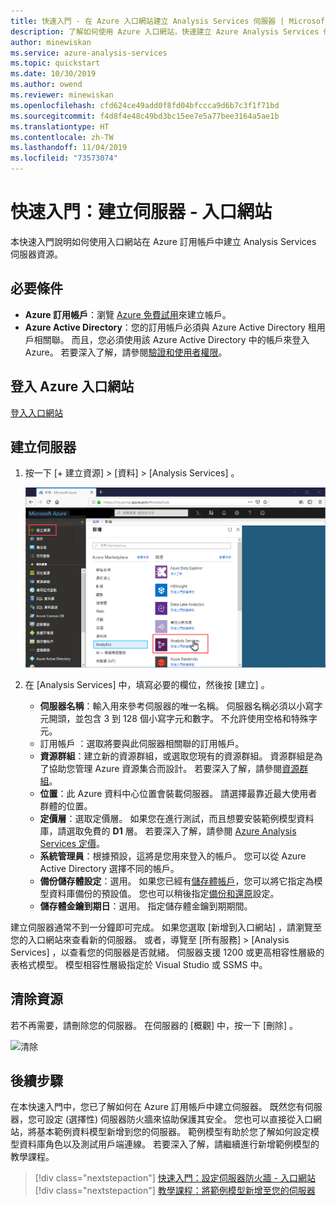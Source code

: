 ```yaml
---
title: 快速入門 - 在 Azure 入口網站建立 Analysis Services 伺服器 | Microsoft Docs
description: 了解如何使用 Azure 入口網站，快速建立 Azure Analysis Services 伺服器執行個體。
author: minewiskan
ms.service: azure-analysis-services
ms.topic: quickstart
ms.date: 10/30/2019
ms.author: owend
ms.reviewer: minewiskan
ms.openlocfilehash: cfd624ce49add0f8fd04bfccca9d6b7c3f1f71bd
ms.sourcegitcommit: f4d8f4e48c49bd3bc15ee7e5a77bee3164a5ae1b
ms.translationtype: HT
ms.contentlocale: zh-TW
ms.lasthandoff: 11/04/2019
ms.locfileid: "73573074"
---
```

# <a name="quickstart-create-a-server---portal"></a>快速入門：建立伺服器 - 入口網站

本快速入門說明如何使用入口網站在 Azure 訂用帳戶中建立 Analysis Services 伺服器資源。

## <a name="prerequisites"></a>必要條件 

* **Azure 訂用帳戶**：瀏覽 [Azure 免費試用](https://azure.microsoft.com/offers/ms-azr-0044p/)來建立帳戶。
* **Azure Active Directory**：您的訂用帳戶必須與 Azure Active Directory 租用戶相關聯。 而且，您必須使用該 Azure Active Directory 中的帳戶來登入 Azure。 若要深入了解，請參閱[驗證和使用者權限](analysis-services-manage-users.md)。

## <a name="sign-in-to-the-azure-portal"></a>登入 Azure 入口網站 

[登入入口網站](https://portal.azure.com)


## <a name="create-a-server"></a>建立伺服器

1. 按一下 [+ 建立資源]   > [資料]   > [Analysis Services]  。

    ![入口網站](./media/analysis-services-create-server/aas-create-server-portal.png)

2. 在 [Analysis Services]  中，填寫必要的欄位，然後按 [建立]  。
   
   * **伺服器名稱**：輸入用來參考伺服器的唯一名稱。 伺服器名稱必須以小寫字元開頭，並包含 3 到 128 個小寫字元和數字。 不允許使用空格和特殊字元。
   * 訂用帳戶  ：選取將要與此伺服器相關聯的訂用帳戶。
   * **資源群組**：建立新的資源群組，或選取您現有的資源群組。 資源群組是為了協助您管理 Azure 資源集合而設計。 若要深入了解，請參閱[資源群組](../azure-resource-manager/resource-group-overview.md)。
   * **位置**：此 Azure 資料中心位置會裝載伺服器。 請選擇最靠近最大使用者群體的位置。
   * **定價層**：選取定價層。 如果您在進行測試，而且想要安裝範例模型資料庫，請選取免費的 **D1** 層。 若要深入了解，請參閱 [Azure Analysis Services 定價](https://azure.microsoft.com/pricing/details/analysis-services/)。 
   * **系統管理員**：根據預設，這將是您用來登入的帳戶。 您可以從 Azure Active Directory 選擇不同的帳戶。
   * **備份儲存體設定**：選用。 如果您已經有[儲存體帳戶](../storage/common/storage-introduction.md)，您可以將它指定為模型資料庫備份的預設值。 您也可以稍後指定[備份和還原](analysis-services-backup.md)設定。
   * **儲存體金鑰到期日**：選用。 指定儲存體金鑰到期期間。

建立伺服器通常不到一分鐘即可完成。 如果您選取 [新增到入口網站]  ，請瀏覽至您的入口網站來查看新的伺服器。 或者，導覽至 [所有服務]   > [Analysis Services]  ，以查看您的伺服器是否就緒。 伺服器支援 1200 或更高相容性層級的表格式模型。 模型相容性層級指定於 Visual Studio 或 SSMS 中。

## <a name="clean-up-resources"></a>清除資源

若不再需要，請刪除您的伺服器。 在伺服器的 [概觀]  中，按一下 [刪除]  。 

 ![清除](./media/analysis-services-create-server/aas-create-server-cleanup.png)


## <a name="next-steps"></a>後續步驟
在本快速入門中，您已了解如何在 Azure 訂用帳戶中建立伺服器。 既然您有伺服器，您可設定 (選擇性) 伺服器防火牆來協助保護其安全。 您也可以直接從入口網站，將基本範例資料模型新增到您的伺服器。 範例模型有助於您了解如何設定模型資料庫角色以及測試用戶端連線。 若要深入了解，請繼續進行新增範例模型的教學課程。

> [!div class="nextstepaction"]
> [快速入門：設定伺服器防火牆 - 入口網站](analysis-services-qs-firewall.md)   
> [!div class="nextstepaction"]
> [教學課程：將範例模型新增至您的伺服器](analysis-services-create-sample-model.md)
